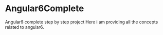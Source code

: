 # Angular6Complete
Angular6 complete step by step project
Here i am providing all the concepts related to angular6.